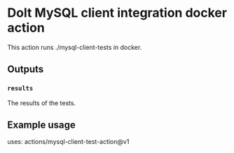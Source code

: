 # Dolt MySQL client integration docker action

This action runs ./mysql-client-tests in docker.

## Outputs

### `results`

The results of the tests.

## Example usage

uses: actions/mysql-client-test-action@v1
